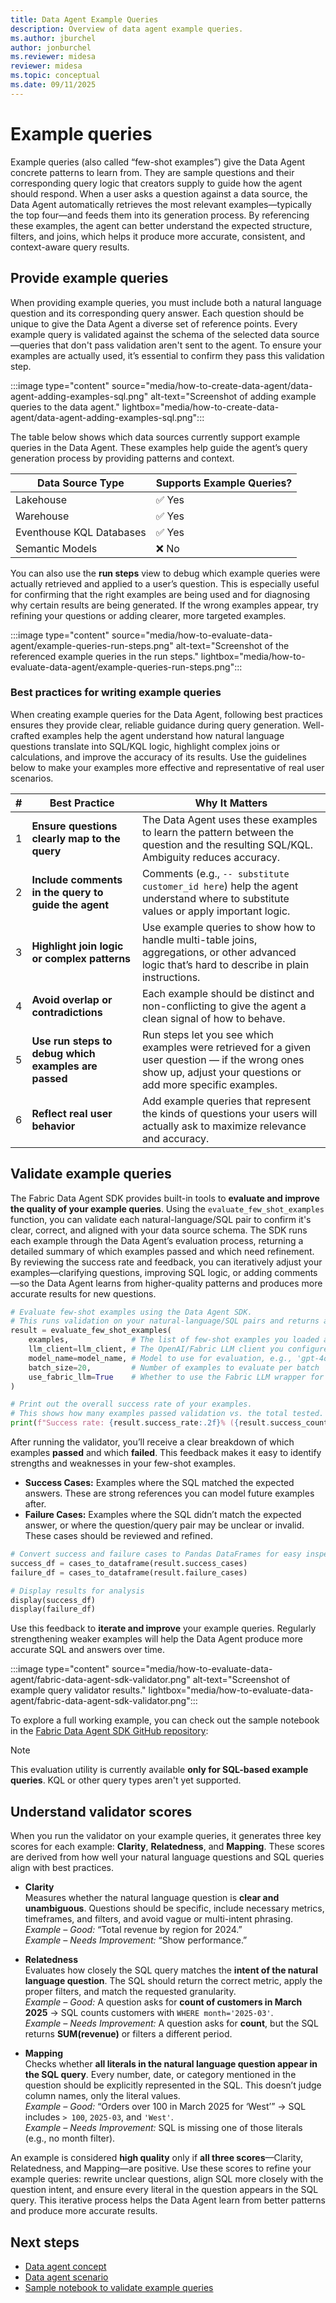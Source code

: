 ```yaml
---
title: Data Agent Example Queries
description: Overview of data agent example queries.
ms.author: jburchel
author: jonburchel
ms.reviewer: midesa
reviewer: midesa
ms.topic: conceptual
ms.date: 09/11/2025
---
```


# Example queries

Example queries (also called “few-shot examples”) give the Data Agent concrete patterns to learn from. They are sample questions and their corresponding query logic that creators supply to guide how the agent should respond. When a user asks a question against a data source, the Data Agent automatically retrieves the most relevant examples—typically the top four—and feeds them into its generation process. By referencing these examples, the agent can better understand the expected structure, filters, and joins, which helps it produce more accurate, consistent, and context-aware query results.

## Provide example queries

When providing example queries, you must include both a natural language question and its corresponding query answer. Each question should be unique to give the Data Agent a diverse set of reference points. Every example query is validated against the schema of the selected data source—queries that don't pass validation aren't sent to the agent. To ensure your examples are actually used, it’s essential to confirm they pass this validation step.

:::image type="content" source="media/how-to-create-data-agent/data-agent-adding-examples-sql.png" alt-text="Screenshot of adding example queries to the data agent." lightbox="media/how-to-create-data-agent/data-agent-adding-examples-sql.png":::

The table below shows which data sources currently support example queries in the Data Agent. These examples help guide the agent’s query generation process by providing patterns and context.

| Data Source Type            | Supports Example Queries? |
|-----------------------------|---------------------------|
| Lakehouse                   | ✅ Yes                   |
| Warehouse                   | ✅ Yes                   |
| Eventhouse KQL Databases     | ✅ Yes                   |
| Semantic Models             | ❌ No                    |

You can also use the **run steps** view to debug which example queries were actually retrieved and applied to a user’s question. This is especially useful for confirming that the right examples are being used and for diagnosing why certain results are being generated. If the wrong examples appear, try refining your questions or adding clearer, more targeted examples.  

:::image type="content" source="media/how-to-evaluate-data-agent/example-queries-run-steps.png" alt-text="Screenshot of the referenced example queries in the run steps." lightbox="media/how-to-evaluate-data-agent/example-queries-run-steps.png":::

### Best practices for writing example queries  

When creating example queries for the Data Agent, following best practices ensures they provide clear, reliable guidance during query generation. Well-crafted examples help the agent understand how natural language questions translate into SQL/KQL logic, highlight complex joins or calculations, and improve the accuracy of its results. Use the guidelines below to make your examples more effective and representative of real user scenarios.  

| # | Best Practice | Why It Matters |
|---|---------------|---------------|
| 1 | **Ensure questions clearly map to the query** | The Data Agent uses these examples to learn the pattern between the question and the resulting SQL/KQL. Ambiguity reduces accuracy. |
| 2 | **Include comments in the query to guide the agent** | Comments (e.g., `-- substitute customer_id here`) help the agent understand where to substitute values or apply important logic. |
| 3 | **Highlight join logic or complex patterns** | Use example queries to show how to handle multi-table joins, aggregations, or other advanced logic that’s hard to describe in plain instructions. |
| 4 | **Avoid overlap or contradictions** | Each example should be distinct and non-conflicting to give the agent a clean signal of how to behave. |
| 5 | **Use run steps to debug which examples are passed** | Run steps let you see which examples were retrieved for a given user question — if the wrong ones show up, adjust your questions or add more specific examples. |
| 6 | **Reflect real user behavior** | Add example queries that represent the kinds of questions your users will actually ask to maximize relevance and accuracy. |

## Validate example queries

The Fabric Data Agent SDK provides built-in tools to **evaluate and improve the quality of your example queries**. Using the `evaluate_few_shot_examples` function, you can validate each natural-language/SQL pair to confirm it's clear, correct, and aligned with your data source schema. The SDK runs each example through the Data Agent’s evaluation process, returning a detailed summary of which examples passed and which need refinement. By reviewing the success rate and feedback, you can iteratively adjust your examples—clarifying questions, improving SQL logic, or adding comments—so the Data Agent learns from higher-quality patterns and produces more accurate results for new questions.

```python
# Evaluate few-shot examples using the Data Agent SDK.
# This runs validation on your natural-language/SQL pairs and returns a summary of results.
result = evaluate_few_shot_examples(
    examples,              # The list of few-shot examples you loaded and formatted earlier
    llm_client=llm_client, # The OpenAI/Fabric LLM client you configured
    model_name=model_name, # Model to use for evaluation, e.g., 'gpt-4o'
    batch_size=20,         # Number of examples to evaluate per batch
    use_fabric_llm=True    # Whether to use the Fabric LLM wrapper for evaluation
)

# Print out the overall success rate of your examples.
# This shows how many examples passed validation vs. the total tested.
print(f"Success rate: {result.success_rate:.2f}% ({result.success_count}/{result.total})")

```

After running the validator, you’ll receive a clear breakdown of which examples **passed** and which **failed**. This feedback makes it easy to identify strengths and weaknesses in your few-shot examples.  

- **Success Cases:** Examples where the SQL matched the expected answers. These are strong references you can model future examples after.  
- **Failure Cases:** Examples where the SQL didn’t match the expected answer, or where the question/query pair may be unclear or invalid. These cases should be reviewed and refined.  

```python
# Convert success and failure cases to Pandas DataFrames for easy inspection
success_df = cases_to_dataframe(result.success_cases)
failure_df = cases_to_dataframe(result.failure_cases)

# Display results for analysis
display(success_df)
display(failure_df)
```

Use this feedback to **iterate and improve** your example queries. Regularly strengthening weaker examples will help the Data Agent produce more accurate SQL and answers over time.

:::image type="content" source="media/how-to-evaluate-data-agent/fabric-data-agent-sdk-validator.png" alt-text="Screenshot of example query validator results." lightbox="media/how-to-evaluate-data-agent/fabric-data-agent-sdk-validator.png":::

To explore a full working example, you can check out the sample notebook in the [Fabric Data Agent SDK GitHub repository](https://aka.ms/fabric-data-agent-example-query-validator):

> [!NOTE]
> This evaluation utility is currently available **only for SQL-based example queries**. KQL or other query types aren't yet supported.

## Understand validator scores  

When you run the validator on your example queries, it generates three key scores for each example: **Clarity**, **Relatedness**, and **Mapping**. These scores are derived from how well your natural language questions and SQL queries align with best practices.  

- **Clarity**  
  Measures whether the natural language question is **clear and unambiguous**. Questions should be specific, include necessary metrics, timeframes, and filters, and avoid vague or multi-intent phrasing.  
  *Example – Good:* “Total revenue by region for 2024.”  
  *Example – Needs Improvement:* “Show performance.”  

- **Relatedness**  
  Evaluates how closely the SQL query matches the **intent of the natural language question**. The SQL should return the correct metric, apply the proper filters, and match the requested granularity.  
  *Example – Good:* A question asks for **count of customers in March 2025** → SQL counts customers with `WHERE month='2025-03'`.  
  *Example – Needs Improvement:* A question asks for **count**, but the SQL returns **SUM(revenue)** or filters a different period.  

- **Mapping**  
  Checks whether **all literals in the natural language question appear in the SQL query**. Every number, date, or category mentioned in the question should be explicitly represented in the SQL. This doesn’t judge column names, only the literal values.  
  *Example – Good:* “Orders over 100 in March 2025 for ‘West’” → SQL includes `> 100`, `2025-03`, and `'West'`.  
  *Example – Needs Improvement:* SQL is missing one of those literals (e.g., no month filter).  

An example is considered **high quality** only if **all three scores**—Clarity, Relatedness, and Mapping—are positive. Use these scores to refine your example queries: rewrite unclear questions, align SQL more closely with the question intent, and ensure every literal in the question appears in the SQL query. This iterative process helps the Data Agent learn from better patterns and produce more accurate results.  

## Next steps

- [Data agent concept](concept-data-agent.md)
- [Data agent scenario](data-agent-scenario.md)
- [Sample notebook to validate example queries](https://aka.ms/fabric-data-agent-example-query-validator)
